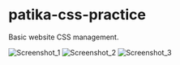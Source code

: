 # patika-css-practice

Basic website CSS management.

![Screenshot_1](https://user-images.githubusercontent.com/93548218/157994736-a34cbb27-896e-4bf9-aec7-823dfe2355af.png)
![Screenshot_2](https://user-images.githubusercontent.com/93548218/157994828-8cf091fe-2ab1-40f6-897e-53abdc2eef07.png)
![Screenshot_3](https://user-images.githubusercontent.com/93548218/157994743-70927276-1d01-43b3-baa5-06930d05f6b7.png)
